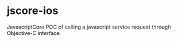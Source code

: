 # jscore-ios
JavascriptCore POC of calling a javascript service request through Objective-C interface
